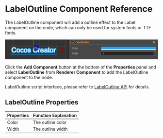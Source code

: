 # LabelOutline Component Reference

The LabelOutline component will add a outline effect to the Label component on the node, which can only be used for system fonts or TTF fonts.

![label-outline](label/label-outline.png)

Click the **Add Component** button at the bottom of the **Properties** panel and select **LabelOutline** from **Renderer Component** to add the LabelOutline component to the node.

LabelOutline script interface, please refer to [LabelOutline API](../../../api/zh/classes/LabelOutline.html) for details.

## LabelOutline Properties

| Properties | Function Explanation
| ------ | ------ |
| Color | The outline color
| Width | The outline width
